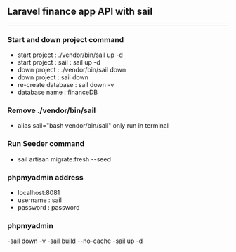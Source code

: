 

## Laravel finance app API with sail

---------------------
### Start and down project command
- start project       : ./vendor/bin/sail up -d
- start project       :  sail : sail up -d
- down project        :  ./vendor/bin/sail down
- down project        :  sail down
- re-create database  :  sail down -v
- database name       : financeDB
### Remove ./vendor/bin/sail
- alias sail="bash vendor/bin/sail" only run in terminal

### Run Seeder command
- sail artisan migrate:fresh --seed

### phpmyadmin address
- localhost:8081
- username : sail
- password : password

### phpmyadmin
-sail down -v
-sail build --no-cache
-sail up -d








